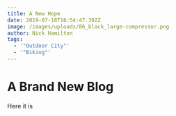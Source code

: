 ```yaml
---
title: A New Hope
date: 2019-07-18T16:54:47.302Z
image: /images/uploads/86_black_large-compressor.png
author: Nick Hamilton
tags:
  - '"Outdoor City"'
  - '"Biking"'
---
```

# A Brand New Blog

Here it is
